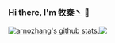 ### Hi there, I'm [牧秦丶](https://github.com/arnozhang) 👋

<a href="https://github.com/arnozhang">
  <img align="center" src="https://github-readme-stats.vercel.app/api?username=arnozhang&show_icons=true&theme=radical" alt="arnozhang's github stats" />
</a>
<a href="https://github.com/arnozhang">
  <img align="center" src="https://github-readme-stats.vercel.app/api/top-langs/?username=arnozhang&layout=compact&theme=radical" />
</a>
